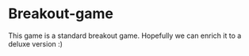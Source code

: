 # Breakout-game
This game is a standard breakout game. Hopefully we can enrich it to a deluxe version :)
